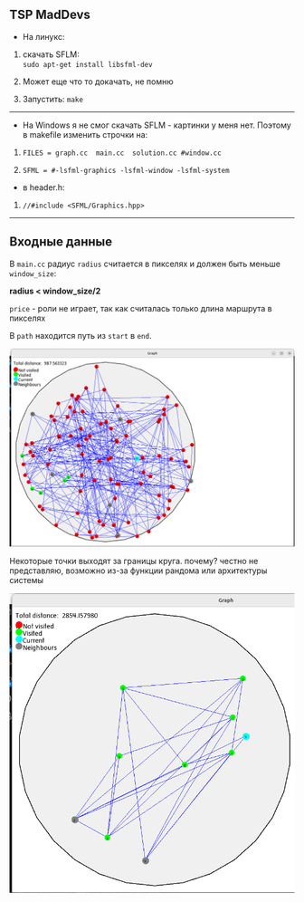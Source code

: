 ## TSP MadDevs


- На линукс:
1) скачать SFLM:   
`sudo apt-get install libsfml-dev`

2) Может еще что то докачать, не помню

3) Запустить: `make`
---

- На Windows я не смог скачать SFLM - картинки у меня нет. Поэтому в makefile изменить строчки на:

1) `FILES = graph.cc  main.cc  solution.cc #window.cc `

2) `SFML = #-lsfml-graphics -lsfml-window -lsfml-system`

- в header.h:

1) `//#include <SFML/Graphics.hpp>`

---
## Входные данные

В `main.cc` радиус `radius` считается в пикселях и должен быть меньше `window_size`:

**radius < window_size/2**

`price` - роли не играет, так как считалась только длина маршрута в пикселях

В `path` находится путь из `start` в `end`.


![screens](screens/graph_view_100.png)


Некоторые точки выходят за границы круга. почему? честно не представляю, возможно из-за функции рандома или архитектуры системы

![screens](screens/graph_view_10.png)
